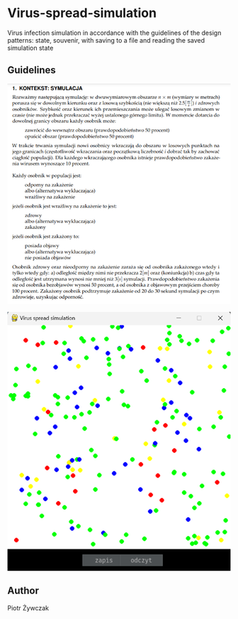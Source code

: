# Virus-spread-simulation
Virus infection simulation in accordance with the guidelines of the design patterns: state, souvenir, with saving to a file and reading the saved simulation state

## Guidelines
![Guidelines](https://github.com/zywczak/Virus-spread-simulation/blob/main/wytyczne.png)

![Virus-spread-simulation](https://github.com/zywczak/Virus-spread-simulation/blob/main/Simulation.png)

## Author
Piotr Żywczak
